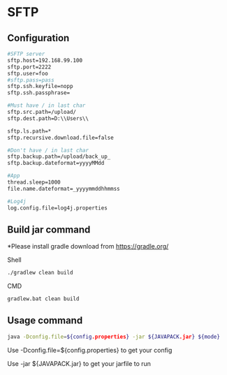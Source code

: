 # SFTP

Configuration
---------------
```sh
#SFTP server
sftp.host=192.168.99.100
sftp.port=2222
sftp.user=foo
#sftp.pass=pass
sftp.ssh.keyfile=nopp
sftp.ssh.passphrase=

#Must have / in last char
sftp.src.path=/upload/
sftp.dest.path=D:\\Users\\

sftp.ls.path=*
sftp.recursive.download.file=false

#Don't have / in last char
sftp.backup.path=/upload/back_up_
sftp.backup.dateformat=yyyyMMdd

#App
thread.sleep=1000
file.name.dateformat=_yyyymmddhhmmss

#Log4j
log.config.file=log4j.properties
```

Build jar command
---------------
*Please install gradle download from https://gradle.org/

Shell
```sh
./gradlew clean build
```
CMD
```sh
gradlew.bat clean build
```

Usage command
---------------
```sh
java -Dconfig.file=${config.properties} -jar ${JAVAPACK.jar} ${mode}
```
  Use -Dconfig.file=${config.properties} to get your config
	
  Use -jar ${JAVAPACK.jar} to get your jarfile to run


